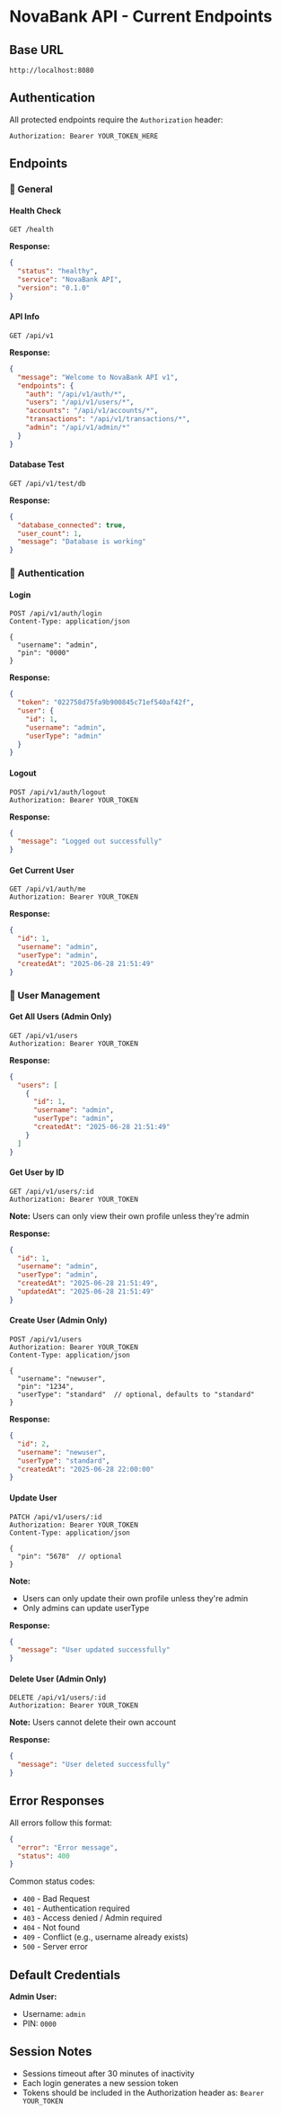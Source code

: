 # NovaBank API - Current Endpoints

## Base URL
```
http://localhost:8080
```

## Authentication
All protected endpoints require the `Authorization` header:
```
Authorization: Bearer YOUR_TOKEN_HERE
```

## Endpoints

### 🏥 General

#### Health Check
```http
GET /health
```
**Response:**
```json
{
  "status": "healthy",
  "service": "NovaBank API",
  "version": "0.1.0"
}
```

#### API Info
```http
GET /api/v1
```
**Response:**
```json
{
  "message": "Welcome to NovaBank API v1",
  "endpoints": {
    "auth": "/api/v1/auth/*",
    "users": "/api/v1/users/*",
    "accounts": "/api/v1/accounts/*",
    "transactions": "/api/v1/transactions/*",
    "admin": "/api/v1/admin/*"
  }
}
```

#### Database Test
```http
GET /api/v1/test/db
```
**Response:**
```json
{
  "database_connected": true,
  "user_count": 1,
  "message": "Database is working"
}
```

### 🔐 Authentication

#### Login
```http
POST /api/v1/auth/login
Content-Type: application/json

{
  "username": "admin",
  "pin": "0000"
}
```
**Response:**
```json
{
  "token": "022758d75fa9b900845c71ef540af42f",
  "user": {
    "id": 1,
    "username": "admin",
    "userType": "admin"
  }
}
```

#### Logout
```http
POST /api/v1/auth/logout
Authorization: Bearer YOUR_TOKEN
```
**Response:**
```json
{
  "message": "Logged out successfully"
}
```

#### Get Current User
```http
GET /api/v1/auth/me
Authorization: Bearer YOUR_TOKEN
```
**Response:**
```json
{
  "id": 1,
  "username": "admin",
  "userType": "admin",
  "createdAt": "2025-06-28 21:51:49"
}
```

### 👥 User Management

#### Get All Users (Admin Only)
```http
GET /api/v1/users
Authorization: Bearer YOUR_TOKEN
```
**Response:**
```json
{
  "users": [
    {
      "id": 1,
      "username": "admin",
      "userType": "admin",
      "createdAt": "2025-06-28 21:51:49"
    }
  ]
}
```

#### Get User by ID
```http
GET /api/v1/users/:id
Authorization: Bearer YOUR_TOKEN
```
**Note:** Users can only view their own profile unless they're admin

**Response:**
```json
{
  "id": 1,
  "username": "admin",
  "userType": "admin",
  "createdAt": "2025-06-28 21:51:49",
  "updatedAt": "2025-06-28 21:51:49"
}
```

#### Create User (Admin Only)
```http
POST /api/v1/users
Authorization: Bearer YOUR_TOKEN
Content-Type: application/json

{
  "username": "newuser",
  "pin": "1234",
  "userType": "standard"  // optional, defaults to "standard"
}
```
**Response:**
```json
{
  "id": 2,
  "username": "newuser",
  "userType": "standard",
  "createdAt": "2025-06-28 22:00:00"
}
```

#### Update User
```http
PATCH /api/v1/users/:id
Authorization: Bearer YOUR_TOKEN
Content-Type: application/json

{
  "pin": "5678"  // optional
}
```
**Note:** 
- Users can only update their own profile unless they're admin
- Only admins can update userType

**Response:**
```json
{
  "message": "User updated successfully"
}
```

#### Delete User (Admin Only)
```http
DELETE /api/v1/users/:id
Authorization: Bearer YOUR_TOKEN
```
**Note:** Users cannot delete their own account

**Response:**
```json
{
  "message": "User deleted successfully"
}
```

## Error Responses

All errors follow this format:
```json
{
  "error": "Error message",
  "status": 400
}
```

Common status codes:
- `400` - Bad Request
- `401` - Authentication required
- `403` - Access denied / Admin required
- `404` - Not found
- `409` - Conflict (e.g., username already exists)
- `500` - Server error

## Default Credentials

**Admin User:**
- Username: `admin`
- PIN: `0000`

## Session Notes

- Sessions timeout after 30 minutes of inactivity
- Each login generates a new session token
- Tokens should be included in the Authorization header as: `Bearer YOUR_TOKEN`
